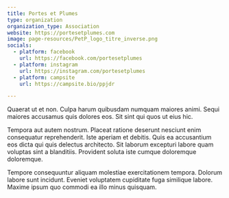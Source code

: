 ```yaml
---
title: Portes et Plumes
type: organization
organization_type: Association
website: https://portesetplumes.com
image: page-resources/PetP_logo_titre_inverse.png
socials:
  - platform: facebook
    url: https://facebook.com/portesetplumes
  - platform: instagram
    url: https://instagram.com/portesetplumes
  - platform: campsite
    url: https://campsite.bio/ppjdr

---
```


Quaerat ut et non. Culpa harum quibusdam numquam maiores animi. Sequi maiores accusamus quis dolores eos. Sit sint qui quos ut eius hic.

Tempora aut autem nostrum. Placeat ratione deserunt nesciunt enim consequatur reprehenderit. Iste aperiam et debitis. Quis ea accusantium eos dicta qui quis delectus architecto. Sit laborum excepturi labore quam voluptas sint a blanditiis. Provident soluta iste cumque doloremque doloremque.

Tempore consequuntur aliquam molestiae exercitationem tempora. Dolorum labore sunt incidunt. Eveniet voluptatem cupiditate fuga similique labore. Maxime ipsum quo commodi ea illo minus quisquam.

